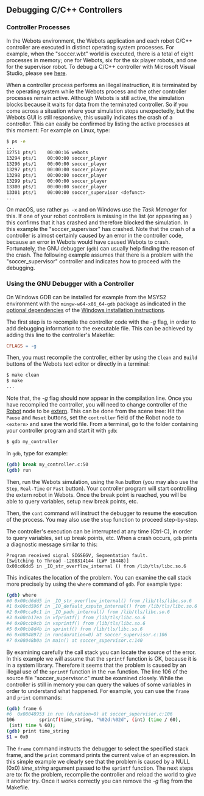 ## Debugging C/C++ Controllers

### Controller Processes

In the Webots environment, the Webots application and each robot C/C++ controller are executed in distinct operating system processes.
For example, when the "soccer.wbt" world is executed, there is a total of eight processes in memory; one for Webots, six for the six player robots, and one for the supervisor robot.
To debug a C/C++ controller with Microsoft Visual Studio, please see [here](using-visual-studio-with-webots.md).

When a controller process performs an illegal instruction, it is terminated by the operating system while the Webots process and the other controller processes remain active.
Although Webots is still active, the simulation blocks because it waits for data from the terminated controller.
So if you come across a situation where your simulation stops unexpectedly, but the Webots GUI is still responsive, this usually indicates the crash of a controller.
This can easily be confirmed by listing the active processes at this moment: For example on Linux, type:

```sh
$ ps -e
...
12751 pts/1    00:00:16 webots
13294 pts/1    00:00:00 soccer_player
13296 pts/1    00:00:00 soccer_player
13297 pts/1    00:00:00 soccer_player
13298 pts/1    00:00:00 soccer_player
13299 pts/1    00:00:00 soccer_player
13300 pts/1    00:00:00 soccer_player
13301 pts/1    00:00:00 soccer_supervisor <defunct>
...
```

On macOS, use rather `ps -x` and on Windows use the *Task Manager* for this.
If one of your robot controllers is missing in the list (or appearing as *<defunct>*) this confirms that it has crashed and therefore blocked the simulation.
In this example the "soccer\_supervisor" has crashed.
Note that the crash of a controller is almost certainly caused by an error in the controller code, because an error in Webots would have caused Webots to crash.
Fortunately, the GNU debugger (`gdb`) can usually help finding the reason of the crash.
The following example assumes that there is a problem with the "soccer\_supervisor" controller and indicates how to proceed with the debugging.

### Using the GNU Debugger with a Controller

On Windows GDB can be installed for example from the MSYS2 environment with the `mingw-w64-x86_64-gdb` package as indicated in the [optional dependencies](https://github.com/omichel/webots/wiki/Windows-Optional-Dependencies) of the [Windows installation instructions](https://github.com/omichel/webots/wiki/Windows-installation).

The first step is to recompile the controller code with the *-g* flag, in order to add debugging information to the executable file.
This can be achieved by adding this line to the controller's Makefile:

```makefile
CFLAGS = -g
```

Then, you must recompile the controller, either by using the `Clean` and `Build` buttons of the Webots text editor or directly in a terminal:

```sh
$ make clean
$ make
...
```

Note that, the *-g* flag should now appear in the compilation line.
Once you have recompiled the controller, you will need to change controller of the [Robot](../reference/robot.md) node to be [extern](running-extern-robot-controllers.md).
This can be done from the scene tree:
Hit the `Pause` and `Reset` buttons, set the `controller` field of the Robot node to `<extern>` and save the world file.
From a terminal, go to the folder containing your controller program and start it with `gdb`:

```sh
$ gdb my_controller
```

In `gdb`, type for example:

```sh
(gdb) break my_controller.c:50
(gdb) run
```

Then, run the Webots simulation, using the `Run` button (you may also use the `Step`, `Real-Time` or `Fast` button).
Your controller program will start controlling the extern robot in Webots.
Once the break point is reached, you will be able to query variables, setup new break points, etc.

Then, the `cont` command will instruct the debugger to resume the execution of the process.
You may also use the `step` function to proceed step-by-step.

The controller's execution can be interrupted at any time (Ctrl-C), in order to query variables, set up break points, etc.
When a crash occurs, `gdb` prints a diagnostic message similar to this:

```
Program received signal SIGSEGV, Segmentation fault.
[Switching to Thread -1208314144 (LWP 16448)]
0x00cd6dd5 in _IO_str_overflow_internal () from /lib/tls/libc.so.6
```

This indicates the location of the problem.
You can examine the call stack more precisely by using the `where` command of `gdb`.
For example type:

```sh
(gdb) where
#0 0x00cd6dd5 in _IO_str_overflow_internal() from /lib/tls/libc.so.6
#1 0x00cd596f in _IO_default_xsputn_internal() from /lib/tls/libc.so.6
#2 0x00cca9c1 in _IO_padn_internal() from /lib/tls/libc.so.6
#3 0x00cb17ea in vfprintf() from /lib/tls/libc.so.6
#4 0x00ccb9cb in vsprintf() from /lib/tls/libc.so.6
#5 0x00cb8d4b in sprintf() from /lib/tls/libc.so.6
#6 0x08048972 in run(duration=0) at soccer_supervisor.c:106
#7 0x08048b0a in main() at soccer_supervisor.c:140
```

By examining carefully the call stack you can locate the source of the error.
In this example we will assume that the `sprintf` function is OK, because it is in a system library.
Therefore it seems that the problem is caused by an illegal use of the `sprintf` function in the `run` function.
The line 106 of the source file "soccer\_supervisor.c" must be examined closely.
While the controller is still in memory you can query the values of some variables in order to understand what happened.
For example, you can use the `frame` and `print` commands:

```sh
(gdb) frame 6
#6  0x08048953 in run (duration=0) at soccer_supervisor.c:106
106         sprintf(time_string, "%02d:%02d", (int) (time / 60),
 (int) time % 60);
(gdb) print time_string
$1 = 0x0
```

The `frame` command instructs the debugger to select the specified stack frame, and the `print` command prints the current value of an expression.
In this simple example we clearly see that the problem is caused by a NULL (0x0) *time\_string* argument passed to the `sprintf` function.
The next steps are to: fix the problem, recompile the controller and reload the world to give it another try.
Once it works correctly you can remove the *-g* flag from the Makefile.
